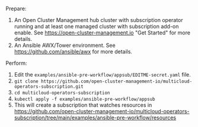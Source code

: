 Prepare:
1. An Open Cluster Management hub cluster with subscription operator running and at least one managed cluster with subscription add-on enable. See https://open-cluster-management.io "Get Started" for more details.
2. An Ansible AWX/Tower environment. See https://github.com/ansible/awx for more details.

Perform:
1. Edit the `examples/ansible-pre-workflow/appsub/EDITME-secret.yaml` file.
2. `git clone https://github.com/open-cluster-management-io/multicloud-operators-subscription.git`
3. `cd multicloud-operators-subscription`
4. `kubectl apply -f examples/ansible-pre-workflow/appsub`
5. This will create a subscription that watches resources in https://github.com/open-cluster-management-io/multicloud-operators-subscription/tree/main/examples/ansible-pre-workflow/resources
